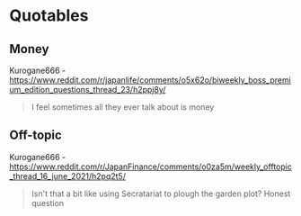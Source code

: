 # Quotables

## Money

Kurogane666 - 
 https://www.reddit.com/r/japanlife/comments/o5x62o/biweekly_boss_premium_edition_questions_thread_23/h2ppj8y/
>  I feel sometimes all they ever talk about is money

## Off-topic

Kurogane666 - https://www.reddit.com/r/JapanFinance/comments/o0za5m/weekly_offtopic_thread_16_june_2021/h2pq2t5/
> Isn't that a bit like using Secratariat to plough the garden plot? Honest question
